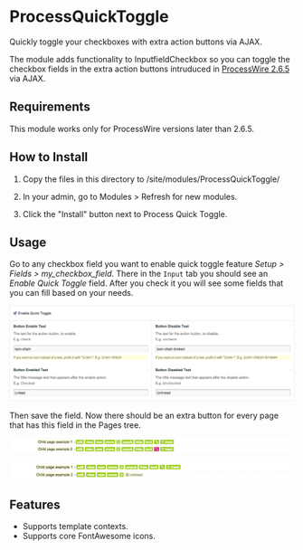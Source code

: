 ProcessQuickToggle
==================

Quickly toggle your checkboxes with extra action buttons via AJAX.

The module adds functionality to InputfieldCheckbox so you can toggle the checkbox
fields in the extra action buttons intruduced in [ProcessWire 2.6.5][pw-2-6-5] via AJAX.

## Requirements
This module works only for ProcessWire versions later than 2.6.5.

## How to Install
1. Copy the files in this directory to /site/modules/ProcessQuickToggle/ 

2. In your admin, go to Modules > Refresh for new modules. 

3. Click the "Install" button next to Process Quick Toggle.

## Usage
Go to any checkbox field you want to enable quick toggle feature
_Setup > Fields > my_checkbox_field_. There in the `Input` tab you should see an
_Enable Quick Toggle_ field. After you check it you will see some fields that you
can fill based on your needs.

![ProcessQuickToggle Settings](imgs/settings.png "ProcessQuickToggle Settings")

Then save the field. Now there should be an extra button for every page 
that has this field in the Pages tree.

![ProcessQuickToggle List](imgs/list.png "ProcessQuickToggle List")


![ProcessQuickToggle List Action](imgs/list_action.png "ProcessQuickToggle List Action")

## Features 
  - Supports template contexts.
  - Supports core FontAwesome icons.

[pw-2-6-5]: http://processwire.com/blog/posts/extra-action-in-your-page-list-processwire-core-updates-2.6.5/